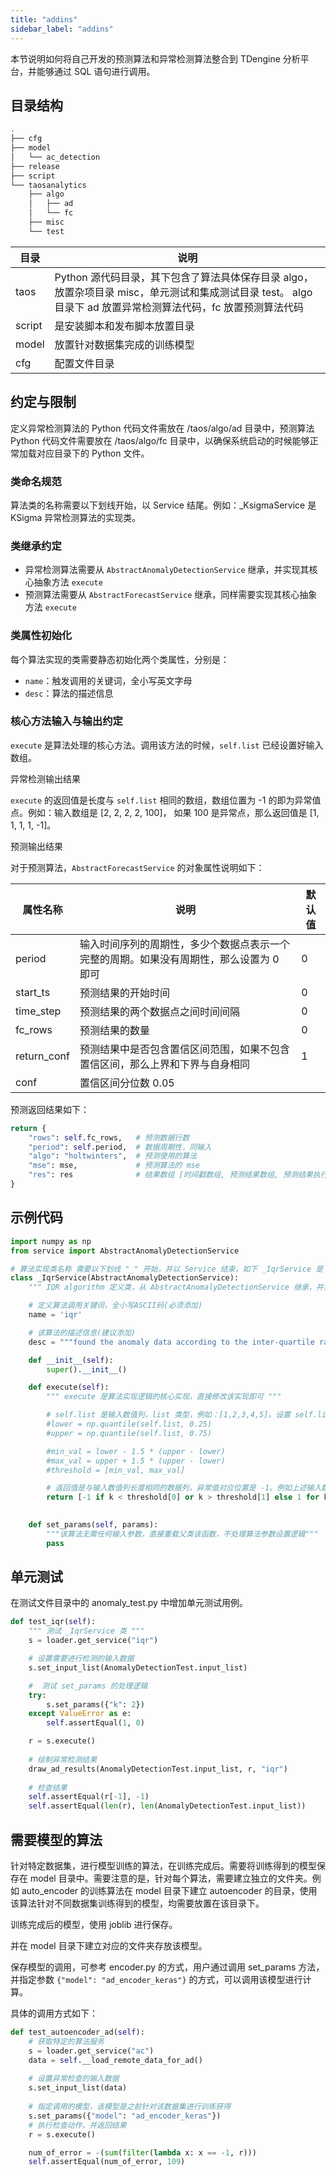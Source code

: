 ```yaml
---
title: "addins"
sidebar_label: "addins"
---
```


本节说明如何将自己开发的预测算法和异常检测算法整合到 TDengine 分析平台，并能够通过 SQL 语句进行调用。

## 目录结构

```bash
.
├── cfg
├── model
│   └── ac_detection
├── release
├── script
└── taosanalytics
    ├── algo
    │   ├── ad
    │   └── fc
    ├── misc
    └── test

```

|目录|说明|
|---|---|
|taos|Python 源代码目录，其下包含了算法具体保存目录 algo，放置杂项目录 misc，单元测试和集成测试目录 test。 algo 目录下 ad 放置异常检测算法代码，fc 放置预测算法代码|
|script|是安装脚本和发布脚本放置目录|
|model|放置针对数据集完成的训练模型|
|cfg|配置文件目录|

## 约定与限制

定义异常检测算法的 Python 代码文件需放在 /taos/algo/ad 目录中，预测算法 Python 代码文件需要放在 /taos/algo/fc 目录中，以确保系统启动的时候能够正常加载对应目录下的 Python 文件。


### 类命名规范

算法类的名称需要以下划线开始，以 Service 结尾。例如：_KsigmaService 是  KSigma 异常检测算法的实现类。

### 类继承约定

- 异常检测算法需要从 `AbstractAnomalyDetectionService` 继承，并实现其核心抽象方法 `execute`
- 预测算法需要从 `AbstractForecastService` 继承，同样需要实现其核心抽象方法 `execute`

### 类属性初始化
每个算法实现的类需要静态初始化两个类属性，分别是：

- `name`：触发调用的关键词，全小写英文字母
- `desc`：算法的描述信息

### 核心方法输入与输出约定

`execute` 是算法处理的核心方法。调用该方法的时候，`self.list` 已经设置好输入数组。

异常检测输出结果

`execute` 的返回值是长度与 `self.list` 相同的数组，数组位置为 -1 的即为异常值点。例如：输入数组是 [2, 2, 2, 2, 100]， 如果 100 是异常点，那么返回值是 [1, 1, 1, 1, -1]。

预测输出结果

对于预测算法，`AbstractForecastService` 的对象属性说明如下：

|属性名称|说明|默认值|
|---|---|---|
|period|输入时间序列的周期性，多少个数据点表示一个完整的周期。如果没有周期性，那么设置为 0 即可|	0|
|start_ts|预测结果的开始时间|	0|
|time_step|预测结果的两个数据点之间时间间隔|0	|
|fc_rows|预测结果的数量|	0	|
|return_conf|预测结果中是否包含置信区间范围，如果不包含置信区间，那么上界和下界与自身相同|	1|	
|conf|置信区间分位数 0.05|


预测返回结果如下：
```python
return {
    "rows": self.fc_rows,   # 预测数据行数
    "period": self.period,  # 数据周期性，同输入
    "algo": "holtwinters",  # 预测使用的算法
    "mse": mse,				# 预测算法的 mse
    "res": res              # 结果数组 [时间戳数组, 预测结果数组, 预测结果执行区间下界数组，预测结果执行区间上界数组]
}
```


## 示例代码

```python
import numpy as np
from service import AbstractAnomalyDetectionService

# 算法实现类名称 需要以下划线 "_" 开始，并以 Service 结束，如下 _IqrService 是 IQR 异常检测算法的实现类。
class _IqrService(AbstractAnomalyDetectionService):
    """ IQR algorithm 定义类，从 AbstractAnomalyDetectionService 继承，并实现 AbstractAnomalyDetectionService 类的抽象函数  """

	# 定义算法调用关键词，全小写ASCII码(必须添加)
    name = 'iqr'

	# 该算法的描述信息(建议添加)
    desc = """found the anomaly data according to the inter-quartile range"""

    def __init__(self):
        super().__init__()

    def execute(self):
		""" execute 是算法实现逻辑的核心实现，直接修改该实现即可 """

		# self.list 是输入数值列，list 类型，例如：[1,2,3,4,5]。设置 self.list 的方法在父类中已经进行了定义。实现自己的算法，修改该文件即可，以下代码使用自己的实现替换即可。
        #lower = np.quantile(self.list, 0.25)
        #upper = np.quantile(self.list, 0.75)

        #min_val = lower - 1.5 * (upper - lower)
        #max_val = upper + 1.5 * (upper - lower)
        #threshold = [min_val, max_val]

		# 返回值是与输入数值列长度相同的数据列，异常值对应位置是 -1。例如上述输入数据列，返回数值列是 [1, 1, 1, 1, -1],表示 [5] 是异常值。
        return [-1 if k < threshold[0] or k > threshold[1] else 1 for k in self.list]

	
    def set_params(self, params):
		"""该算法无需任何输入参数，直接重载父类该函数，不处理算法参数设置逻辑"""
        pass
```


## 单元测试

在测试文件目录中的 anomaly_test.py 中增加单元测试用例。

```python
def test_iqr(self):
	""" 测试 _IqrService 类 """
    s = loader.get_service("iqr")

    # 设置需要进行检测的输入数据
    s.set_input_list(AnomalyDetectionTest.input_list)

	#  测试 set_params 的处理逻辑
    try:
        s.set_params({"k": 2})
    except ValueError as e:
        self.assertEqual(1, 0)

    r = s.execute()
	
	# 绘制异常检测结果
    draw_ad_results(AnomalyDetectionTest.input_list, r, "iqr")
	
	# 检查结果
    self.assertEqual(r[-1], -1)
    self.assertEqual(len(r), len(AnomalyDetectionTest.input_list))
```

## 需要模型的算法

针对特定数据集，进行模型训练的算法，在训练完成后。需要将训练得到的模型保存在 model 目录中。需要注意的是，针对每个算法，需要建立独立的文件夹。例如 auto_encoder 的训练算法在 model 目录下建立 autoencoder 的目录，使用该算法针对不同数据集训练得到的模型，均需要放置在该目录下。

训练完成后的模型，使用 joblib 进行保存。

并在 model 目录下建立对应的文件夹存放该模型。

保存模型的调用，可参考  encoder.py 的方式，用户通过调用  set_params 方法，并指定参数 `{"model": "ad_encoder_keras"}` 的方式，可以调用该模型进行计算。

具体的调用方式如下：

```python
def test_autoencoder_ad(self):
    # 获取特定的算法服务
    s = loader.get_service("ac")
    data = self.__load_remote_data_for_ad()
	
    # 设置异常检查的输入数据
    s.set_input_list(data)
    
    # 指定调用的模型，该模型是之前针对该数据集进行训练获得
    s.set_params({"model": "ad_encoder_keras"})
    # 执行检查动作，并返回结果
    r = s.execute()

    num_of_error = -(sum(filter(lambda x: x == -1, r)))
    self.assertEqual(num_of_error, 109)
```

